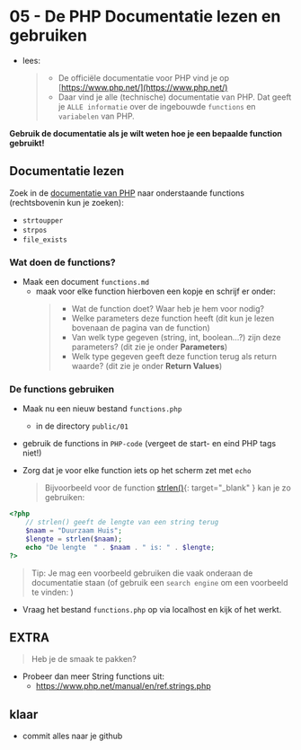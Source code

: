 

# 05 - De PHP Documentatie lezen en gebruiken

- lees:
    > - De officiële documentatie voor PHP vind je op [https://www.php.net/](https://www.php.net/)
    > - Daar vind je alle (technische) documentatie van PHP.
    > Dat geeft je `ALLE informatie` over de ingebouwde `functions` en `variabelen` van PHP.

**Gebruik de documentatie als je wilt weten hoe je een bepaalde function gebruikt!** 

## Documentatie lezen

Zoek in de [documentatie van PHP](https://www.php.net/manual/en/) naar onderstaande functions (rechtsbovenin kun je zoeken):

- `strtoupper`
- `strpos`
- `file_exists`

### Wat doen de functions?

- Maak een document `functions.md`
    - maak voor elke function hierboven een kopje en schrijf er onder:
       >- Wat de function doet? Waar heb je hem voor nodig?
       >- Welke parameters deze function heeft (dit kun je lezen bovenaan de pagina van de function)
       >- Van welk type gegeven (string, int, boolean...?) zijn deze parameters? (dit zie je onder **Parameters**)
       >- Welk type gegeven geeft deze function terug als return waarde? (dit zie je onder **Return Values**)

### De functions gebruiken

- Maak nu een nieuw bestand `functions.php`
    - in de directory `public/01`
- gebruik de functions in `PHP-code` (vergeet de start- en eind PHP tags niet!)
- Zorg dat je voor elke function iets op het scherm zet met `echo`

    > Bijvoorbeeld voor de function [strlen()](https://www.php.net/manual/en/function.strlen.php){: target="_blank" } kan je zo gebruiken:

```php
<?php
    // strlen() geeft de lengte van een string terug
    $naam = "Duurzaam Huis"; 
    $lengte = strlen($naam);
    echo "De lengte  " . $naam . " is: " . $lengte;
?>
```

> Tip: Je mag een voorbeeld gebruiken die vaak onderaan de documentatie staan (of gebruik een `search engine` om een voorbeeld te vinden: )

- Vraag het bestand `functions.php` op via localhost en kijk of het werkt.

## EXTRA

> Heb je de smaak te pakken?

- Probeer dan meer String functions uit:
    - https://www.php.net/manual/en/ref.strings.php

## klaar
- commit alles naar je github





